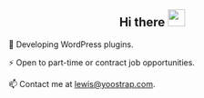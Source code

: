 <h2 align="center">Hi there <img src="https://raw.githubusercontent.com/MartinHeinz/MartinHeinz/master/wave.gif" width="30px"></h2>

<!-- ![](https://readme-typing-svg.herokuapp.com?font=Sriracha&color=D2D86E&lines=I'm+a+Web+Developer) -->

<!-- 💻 Bootstrapping [wpnizzle.com](https://wpnizzle.com) -->

🔭 Developing WordPress plugins.

<!-- 💬 Ask me about ReactJs and WordPress plugins -->

⚡ Open to part-time or contract job opportunities.

 📫 Contact me at [lewis@yoostrap.com](mailto:lewis@yoostrap.com).

<br/>

<!-- <h2 align="center">Stats!</h2>  -->
<br/>
<div align="center">
<!--   <img src="https://github-readme-stats.vercel.app/api?username=Frenziecodes&show_icons=true&count_private=true&hide_border=true" align="center" /> -->
<!--   <img src="https://github-readme-stats.vercel.app/api/top-langs/?username=Frenziecodes&layout=compact&langs_count=3&hide_border=true&hide=html" align="center" /> -->
</div>
<br/>

<!-- <table><tr><td valign="top" width="33%">

### Frontend  
<div align="center">  
<img style="margin: 10px" src="https://img.shields.io/badge/html5-%23E34F26.svg?style=for-the-badge&logo=html5&logoColor=white" alt="Html" />  
<img style="margin: 10px" src="https://img.shields.io/badge/css3-%231572B6.svg?style=for-the-badge&logo=css3&logoColor=white" alt="Css3" />  
<img style="margin: 10px" src="https://img.shields.io/badge/javascript-%23323330.svg?style=for-the-badge&logo=javascript&logoColor=%23F7DF1E" alt="JavaScript" />  
<img style="margin: 10px" src="https://img.shields.io/badge/react-%2320232a.svg?style=for-the-badge&logo=react&logoColor=%2361DAFB" alt="React" />  
<img style="margin: 10px" src="https://img.shields.io/badge/tailwindcss-%2338B2AC.svg?style=for-the-badge&logo=tailwind-css&logoColor=white" alt="Tailwind" />
<img style="margin: 10px" src="https://img.shields.io/badge/jquery-%230769AD.svg?style=for-the-badge&logo=jquery&logoColor=white" alt="Jquerry" />
<img style="margin: 10px" src="https://img.shields.io/badge/SASS-hotpink.svg?style=for-the-badge&logo=SASS&logoColor=white" alt="saas" />
</div>

</td><td valign="top" width="33%">



### Backend  
<div align="center">  
<img style="margin: 10px" src="https://img.shields.io/badge/php-%23777BB4.svg?style=for-the-badge&logo=php&logoColor=white" alt="php" />  
<img style="margin: 10px" src="https://img.shields.io/badge/mysql-%2300f.svg?style=for-the-badge&logo=mysql&logoColor=white" alt="MySql" />  
<img style="margin: 10px" src="https://img.shields.io/badge/firebase-%23039BE5.svg?style=for-the-badge&logo=firebase" alt="Firebase" /> 

</div>

</td><td valign="top" width="33%">



### Version Control  
<div align="center">  
<img style="margin: 10px" src="https://profilinator.rishav.dev/skills-assets/git-scm-icon.svg" alt="Git" height="50" />

</div>

</td></tr></table>  

<br/>  
 -->


  



















